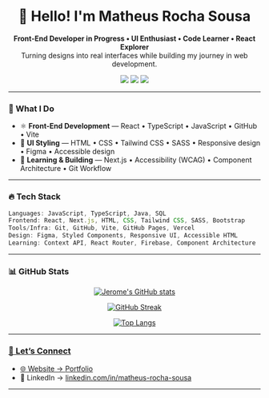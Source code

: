 <h1 align="center">👋 Hello! I'm Matheus Rocha Sousa</h1>

<p align="center">
  <b>Front-End Developer in Progress • UI Enthusiast • Code Learner • React Explorer</b><br>
  Turning designs into real interfaces while building my journey in web development.
</p>

<p align="center">
  <a href="(https://mrsmatheusrocha.github.io/Portfolio/)" target="_blank"><img src="https://img.shields.io/badge/Portfolio-My Website-informational?style=for-the-badge&logo=vercel&logoColor=white"/></a>
  <a href="https://www.linkedin.com/in/matheus-rocha-sousa" target="_blank"><img src="https://img.shields.io/badge/LinkedIn-%230077B5.svg?style=for-the-badge&logo=linkedin&logoColor=white"/></a>
  <a href = "mailto:mrs.matheusrochasousa@gmail.com"><img loading="lazy" src="https://img.shields.io/badge/Gmail-D14836?style=for-the-badge&logo=gmail&logoColor=white" target="_blank"></a>
</p>

---

### 🧠 What I Do

- ⚛️ **Front-End Development** — React • TypeScript • JavaScript • GitHub • Vite
- 🎨 **UI Styling** — HTML • CSS • Tailwind CSS • SASS • Responsive design • Figma • Accessible design
- 🚀 **Learning & Building** — Next.js • Accessibility (WCAG) • Component Architecture • Git Workflow

---

### 🔥 Tech Stack

```ts
Languages: JavaScript, TypeScript, Java, SQL  
Frontend: React, Next.js, HTML, CSS, Tailwind CSS, SASS, Bootstrap  
Tools/Infra: Git, GitHub, Vite, GitHub Pages, Vercel  
Design: Figma, Styled Components, Responsive UI, Accessible HTML  
Learning: Context API, React Router, Firebase, Component Architecture
```

---

### 📊 GitHub Stats
<a href="https://github.com/Marthplays">
<div>
  <p align="center">
    <img src="https://github-readme-stats.vercel.app/api?username=JeromeHardaway&show_icons=true&theme=radical" alt="Jerome's GitHub stats" />
  </p>
  <p align="center">
    <img src="https://github-readme-streak-stats.herokuapp.com?user=JeromeHardaway&theme=radical" alt="GitHub Streak" />
  </p>
  <p align="center">
    <img src="https://github-readme-stats.vercel.app/api/top-langs/?username=JeromeHardaway&layout=compact&theme=radical" alt="Top Langs" />
  </p>
</div>

---

### 💬 Let’s Connect

- 🌐 Website → [Portfolio](https://mrsmatheusrocha.github.io/Portfolio/)
- 💼 LinkedIn → [linkedin.com/in/matheus-rocha-sousa](https://www.linkedin.com/in/matheus-rocha-sousa/)

---

